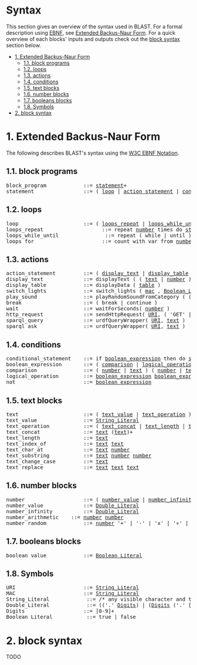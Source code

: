 # Syntax <!-- omit in toc -->

This section gives an overview of the syntax used in BLAST.
For a formal description using [EBNF](https://www.w3.org/TR/2010/REC-xquery-20101214/#EBNFNotation), see [Extended Backus-Naur Form](#extended-backus-naur-form). For a quick overview of each blocks' inputs and outputs check out the [block syntax](#block-syntax) section below. 

- [1. Extended Backus-Naur Form](#1-extended-backus-naur-form)
  - [1.1. block programs](#11-block-programs)
  - [1.2. loops](#12-loops)
  - [1.3. actions](#13-actions)
  - [1.4. conditions](#14-conditions)
  - [1.5. text blocks](#15-text-blocks)
  - [1.6. number blocks](#16-number-blocks)
  - [1.7. booleans blocks](#17-booleans-blocks)
  - [1.8. Symbols](#18-symbols)
- [2. block syntax](#2-block-syntax)

# 1. Extended Backus-Naur Form

The following describes BLAST's syntax using the [W3C EBNF Notation](https://www.w3.org/TR/2010/REC-xquery-20101214/#EBNFNotation).

## 1.1. block programs

<pre>
<a name='ebnf-block_program'></a>block_program            ::= <a href='#ebnf-statement'>statement</a>+
<a name='ebnf-statement'></a>statement                ::= ( <a href='#ebnf-loop'>loop</a> | <a href='ebnf-action_statement'>action_statement</a> | <a href='ebnf-conditional_statement'>conditional_statement</a> | <a href='ebnf-function'>function</a> )
</pre>

## 1.2. loops
<pre>
<a name='ebnf-loop'></a>loop                     ::= ( <a href='ebnf-loops_repeat'>loops_repeat</a> | <a href='ebnf-loops_while_until'>loops_while_until</a> | <a href='ebnf-loops_for'>loops_for</a> )
<a name='ebnf-loops_repeat'></a>loops_repeat                   ::= repeat <a href='#ebnf-number'>number</a> times do <a href='#ebnf-statement'>statement</a>*
<a name='ebnf-loops_while_until'></a>loops_while_until               ::= repeat ( while | until ) <a href='#ebnf-conditional_statement'>conditional_statement</a> do <a href='#ebnf-statement'>statement</a>*
<a name='ebnf-loops_for'></a>loops_for                      ::= count with var from <a href='#ebnf-number'>number</a> to <a href='#ebnf-number'>number</a> by <a href='#ebnf-number'>number</a> do <a href='#ebnf-statement'>statement</a>*
</pre>

## 1.3. actions
<pre>
<a name='ebnf-action_statement'></a>action_statement         ::= ( <a href='#ebnf-display_text'>display_text</a> | <a href='#ebnf-display_table'>display_table</a> | <a href='#ebnf-switch_lights'>switch_lights</a> | <a href='#ebnf-play_sound'>play_sound</a> | <a href='#ebnf-halt'>halt</a> | <a href='ebnf-break'>break</a> | <a href='ebnf-wait'>wait</a> )
<a name='ebnf-display_text'></a>display_text             ::= displayText ( ( <a href='#ebnf-text'>text</a> | <a href='#ebnf-number'>number</a> ) )
<a name='ebnf-display_table'></a>display_table            ::= displayData ( <a href='#ebnf-table'>table</a> )
<a name='ebnf-switch_lights'></a>switch_lights            ::= switch_lights ( <a href='#ebnf-mac'>mac</a> , <a href='#ebnf-Boolean_Literal'>Boolean_Literal</a> , <a href='#ebnf-Boolean_Literal'>Boolean_Literal</a> , <a href='#ebnf-Boolean_Literal'>Boolean_Literal</a> )
<a name='ebnf-play_sound'></a>play_sound               ::= playRandomSoundFromCategory ( ( 'happy' | 'sad') )
<a name='ebnf_break'></a>break                    ::= ( break | continue )
<a name='ebnf_wait'></a>wait                     ::= waitForSeconds( <a href='#ebnf-number'>number</a> )
<a name='ebnf-http_request'></a>http_request             ::= sendHttpRequest( <a href='ebnf-URI'>URI</a>, ( 'GET' | 'PUT' | 'POST' | 'DELETE' ), <a href='#ebnf-text_value'>text_value</a>, <a href='#ebnf-text_value'>text_value</a>, ( 'status' | 'response' ) )
<a name='ebnf-sparql_query'></a>sparql_query             ::= urdfQueryWrapper( <a href='ebnf-URI'>URI</a>, <a href='#ebnf-text'>text</a> )
<a name='ebnf-sparql_ask'></a>sparql_ask               ::= urdfQueryWrapper( <a href='ebnf-URI'>URI</a>, <a href='#ebnf-text'>text</a> )
</pre>

## 1.4. conditions
<pre>
<a name='ebnf-conditional_statement'></a>conditional_statement    ::= if <a href='#ebnf-boolean_expression'>boolean_expression</a> then do <a href='#ebnf-statement'>statement</a>*
<a name='ebnf-boolean_expression'></a>boolean_expression       ::= ( <a href='#ebnf-comparison'>comparison</a> | <a href='#ebnf-logical-comparison'>logical_operation</a> | <a href='#ebnf-boolean_value'>boolean_value</a> | <a href='#ebnf-not'>not</a> )
<a name='ebnf-comparison'></a>comparison               ::= ( <a href='#ebnf-number'>number</a> | <a href='#ebnf-text'>text</a> ) ( <a href='#ebnf-number'>number</a> | <a href='#ebnf-text'>text</a> )
<a name='ebnf-logical-comparison'></a>logical_operation        ::= <a href='#ebnf-boolean_expression'>boolean_expression</a> <a href='#ebnf-boolean_expression'>boolean_expression</a>
<a name='ebnf-not'></a>not                      ::= <a href='#ebnf-boolean_expression'>boolean_expression</a>
</pre>

## 1.5. text blocks
<pre>
<a name='ebnf-text'></a>text                     ::= ( <a href='#ebnf-text_value'>text_value</a> | <a href='#ebnf-text_operation'>text_operation</a> )
<a name='ebnf-text_value'></a>text_value               ::= <a href='#ebnf-String_Literal'>String_Literal</a>  
<a name='ebnf-text_operation'></a>text_operation           ::= ( <a href='text_concat'>text_concat</a> | <a href='text_length'>text_length</a> | <a href='ebnf-text_index_of'>text_index_of</a> | <a href='ebnf-text_char_at'>text_char_at</a> | <a href='ebnf-text_substring'>text_substring</a> | <a href='ebnf-text_change_case'>text_change_case</a> | <a href='ebnf-text_replace'>text_replace</a> )
<a name='ebnf-text_concat'></a>text_concat              ::= <a href='#ebnf-text'>text</a> (<a href='#ebnf-text'>text</a>)+
<a name='ebnf-text_length'></a>text_length              ::= <a href='ebnf-text'>text</a>
<a name='ebnf-text_index_of'></a>text_index_of            ::= <a href='ebnf-text'>text</a> <a href='ebnf-text'>text</a>
<a name='ebnf-text_char_at'></a>text_char_at             ::= <a href='ebnf-text'>text</a> <a href='#ebnf-number'>number</a>
<a name='ebnf-text_substring'></a>text_substring           ::= <a href='ebnf-text'>text</a> <a href='#ebnf-number'>number</a> <a href='#ebnf-number'>number</a>
<a name='ebnf-text_change_case'></a>text_change_case         ::= <a href='ebnf-text'>text</a>
<a name='ebnf-text_replace'></a>text_replace             ::= <a href='ebnf-text'>text</a> <a href='ebnf-text'>text</a> <a href='ebnf-text'>text</a>
</pre>


## 1.6. number blocks
<pre>
<a name='ebnf-number'></a>number                   ::= ( <a href='#ebnf-number_value'>number_value</a> | <a href='#ebnf-number_infinity'>number_infinity</a> | <a href='#ebnf-number_arithmetic'>number_arithmetic</a> | <a href='#ebnf-number_random'>number_random</a> )
<a name='ebnf-number_value'></a>number_value             ::= <a href='#ebnf-Double_Literal'>Double_Literal</a>
<a name='ebnf-infinity'></a>number_infinity          ::= <a href='#ebnf-Double_Literal'>Double_Literal</a>
<a name='ebnf-arithmeti-operations'></a>number_arithmetic    ::= <a href='#ebnf-number'>number</a> <a href='#ebnf-number'>number</a>
<a name='ebnf-number_random'></a>number_random            ::= <a href='#ebnf-number'>number</a> '+' | '-' | 'x' | '÷' | '^' <a href='#ebnf-number'>number</a>
</pre>

## 1.7. booleans blocks
<pre>
<a name='ebnf-boolean_value'></a>boolean_value            ::= <a href='#ebnf-Boolean_Literal'>Boolean_Literal</a>
</pre>

## 1.8. Symbols
<pre>
<a name='ebnf-URI'></a>URI                      ::= <a href='#ebnf-String_Literal'>String_Literal</a>
<a name='ebnf-MAC'></a>MAC                      ::= <a href='#ebnf-String_Literal'>String_Literal</a>
<a name='ebnf-String_Literal'></a>String_Literal            ::= /* any visible character and the white-space character, no termination characters */
<a name='ebnf-Double_Literal'></a>Double_Literal            ::= (('.' <a href='#ebnf-Digits'>Digits</a>) | (<a href='#ebnf-Digits'>Digits</a> ('.' [0-9]*)?)) [eE] [+-]? <a href='#ebnf-Digits'>Digits</a>
<a name='ebnf-Digits'></a>Digits                   ::= [0-9]+
<a name='ebnf-Boolean_Literal'></a>Boolean_Literal           ::= true | false
</pre>

# 2. block syntax
TODO